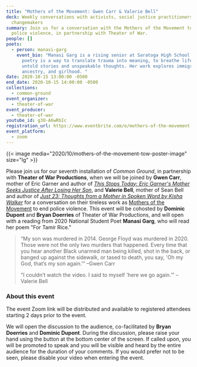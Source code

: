 ```yaml
---
title: "Mothers of the Movement: Gwen Carr & Valerie Bell"
deck: Weekly conversations with activists, social justice practitioners, and
  changemakers
summary: Join us for a conversation with the Mothers of the Movement to end
  police violence, in partnership with Theater of War.
people: []
poets:
  - person: manasi-garg
    event_bio: "Manasi Garg is a rising senior at Saratoga High School. For her,
      poetry is a way to translate trauma into meaning, to breathe life into
      untold stories and unspeakable thoughts. Her work explores immigration,
      ancestry, and girlhood. "
date: 2020-10-15 13:00:00 -0500
end_date: 2020-10-15 14:00:00 -0500
collections:
  - common-ground
event_organizer:
  - theater-of-war
event_producer:
  - theater-of-war
youtube_id: g3O-A6wRbIc
registration_url: https://www.eventbrite.com/e/mothers-of-the-movement-gwen-carr-and-valerie-bell-tickets-120546151785
event_platform:
  - zoom
---
```

{{< image media="2020/10/mothers-of-the-movement-tow-poster-image" size="lg" >}}

Please join us for our seventh installation of *Common Ground*, in partnership with **Theater of War Productions**, when we will be joined by **Gwen Carr**, mother of Eric Garner and author of *[This Stops Today: Eric Garner's Mother Seeks Justice After Losing Her Son](https://www.thisstopstoday.com/book.html)*, and **Valerie Bell**, mother of Sean Bell and author of *[Just 23: Thoughts from a Mother in Spoken Word by Kisha Walker](https://www.authorhouse.com/BookStore/BookDetails/726529-Just-23)* for a conversation on their tireless work as [Mothers of the Movement](https://www.elle.com/culture/career-politics/news/a38111/who-are-mothers-of-the-movement-dnc/) to end police violence. This event will be cohosted by **Dominic Dupont** and **Bryan Doerries** of Theater of War Productions, and will open with a reading from 2020 National Student Poet **Manasi Garg**, who will read her poem "For Tamir Rice." 

> “My son was murdered in 2014. George Floyd was murdered in 2020. Those were not the only two murders that happened. Every time that you hear another Black unarmed man being killed, shot in the back, or banged up against the sidewalk, or tased to death, you say, 'Oh my God, that’s my son again.’” –Gwen Carr
>
> "I couldn’t watch the video. I said to myself 'here we go again.’” –Valerie Bell

### **About this event**

The event Zoom link will be distributed and available to registered attendees starting 2 days prior to the event.

We will open the discussion to the audience, co-facilitated by **Bryan Doerries** and **Dominic Dupont**. During the discussion, please raise your hand using the button at the bottom center of the screen. If called upon, you will be promoted to speak and you will be visible and heard by the entire audience for the duration of your comments. If you would prefer not to be seen, please disable your video when entering the event.